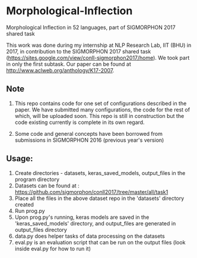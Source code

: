 # Morphological-Inflection
Morphological Inflection in 52 languages, part of SIGMORPHON 2017 shared task

This work was done during my internship at NLP Research Lab, IIT (BHU) in 2017, in contribution to the SIGMORPHON 2017 shared task (https://sites.google.com/view/conll-sigmorphon2017/home). We took part in only the first subtask. Our paper can be found at http://www.aclweb.org/anthology/K17-2007. 

## Note

1) This repo contains code for one set of configurations described in the paper. We have submitted many configurations, the code for the rest of which, will be uploaded soon. This repo is still in construction but the code existing currently is complete in its own regard.

2) Some code and general concepts have been borrowed from submissions in SIGMORPHON 2016 (previous year's version)

## Usage:

1) Create directories - datasets, keras_saved_models, output_files in the program directory
2) Datasets can be found at : https://github.com/sigmorphon/conll2017/tree/master/all/task1
3) Place all the files in the above dataset repo in the 'datasets' directory created
4) Run prog.py
5) Upon prog.py's running, keras models are saved in the 'keras_saved_models' directory, and output_files are generated in output_files directory
7) data.py does helper tasks of data processing on the datasets
6) eval.py is an evaluation script that can be run on the output files (look inside eval.py for how to run it)
